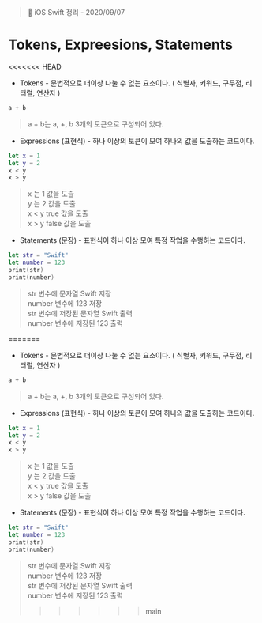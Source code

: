   > 📝 iOS Swift 정리 - 2020/09/07

# Tokens, Expreesions, Statements

<<<<<<< HEAD
 - Tokens  - 문법적으로 더이상 나눌 수 없는 요소이다. ( 식별자, 키워드, 구두점, 리터럴, 연산자 )
 ```swift
a + b
```
> a + b는 a, +, b 3개의 토큰으로 구성되어 있다.

 - Expressions (표현식) - 하나 이상의 토큰이 모여 하나의 값을 도출하는 코드이다.
 ```swift
let x = 1
let y = 2
x < y
x > y
```

>  x 는 1 값을 도출 <br>
>  y 는 2 값을 도출 <br>
>  x < y true 값을 도출 <br>
>  x > y false 값을 도출

 - Statements (문장) - 표현식이 하나 이상 모여 특정 작업을 수행하는 코드이다.
 ```swift
let str = "Swift"
let number = 123
print(str)
print(number)
```
> str 변수에 문자열 Swift 저장 <br>
> number 변수에 123 저장 <br>
> str 변수에 저장된 문자열 Swift 출력 <br>
> number 변수에 저장된 123 출력

=======
  - Tokens  - 문법적으로 더이상 나눌 수 없는 요소이다. ( 식별자, 키워드, 구두점, 리터럴, 연산자 )
  ```swift
 a + b
 ```
 > a + b는 a, +, b 3개의 토큰으로 구성되어 있다.

  - Expressions (표현식) - 하나 이상의 토큰이 모여 하나의 값을 도출하는 코드이다.
  ```swift
 let x = 1
 let y = 2
 x < y
 x > y
 ```
 
 >  x 는 1 값을 도출 <br>
 >  y 는 2 값을 도출 <br>
 >  x < y true 값을 도출 <br>
 >  x > y false 값을 도출

  - Statements (문장) - 표현식이 하나 이상 모여 특정 작업을 수행하는 코드이다.
  ```swift
 let str = "Swift"
 let number = 123
 print(str)
 print(number)
 ```
 > str 변수에 문자열 Swift 저장 <br>
 > number 변수에 123 저장 <br>
 > str 변수에 저장된 문자열 Swift 출력 <br>
 > number 변수에 저장된 123 출력
>>>>>>> main


